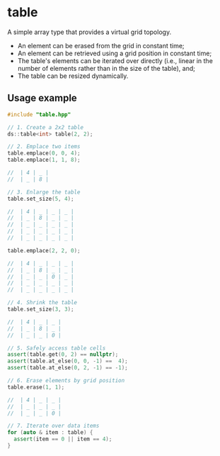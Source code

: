 # table

A simple array type that provides a virtual grid topology.

- An element can be erased from the grid in constant time;
- An element can be retrieved using a grid position in constant time;
- The table's elements can be iterated over directly (i.e., linear in the number of elements rather than in the size of the table), and;
- The table can be resized dynamically.

## Usage example

```cpp
#include "table.hpp"

// 1. Create a 2x2 table
ds::table<int> table(2, 2);

// 2. Emplace two items
table.emplace(0, 0, 4);
table.emplace(1, 1, 8);

//  | 4 | _ |
//  | _ | 8 |

// 3. Enlarge the table
table.set_size(5, 4);

//  | 4 | _ | _ | _ |
//  | _ | 8 | _ | _ |
//  | _ | _ | _ | _ |
//  | _ | _ | _ | _ |
//  | _ | _ | _ | _ |

table.emplace(2, 2, 0);

//  | 4 | _ | _ | _ |
//  | _ | 8 | _ | _ |
//  | _ | _ | 0 | _ |
//  | _ | _ | _ | _ |
//  | _ | _ | _ | _ |

// 4. Shrink the table
table.set_size(3, 3);

//  | 4 | _ | _ |
//  | _ | 8 | _ |
//  | _ | _ | 0 |

// 5. Safely access table cells
assert(table.get(0, 2) == nullptr);
assert(table.at_else(0, 0, -1) ==  4);
assert(table.at_else(0, 2, -1) == -1);

// 6. Erase elements by grid position
table.erase(1, 1);

//  | 4 | _ | _ |
//  | _ | _ | _ |
//  | _ | _ | 0 |

// 7. Iterate over data items
for (auto & item : table) {
  assert(item == 0 || item == 4);
}
```
